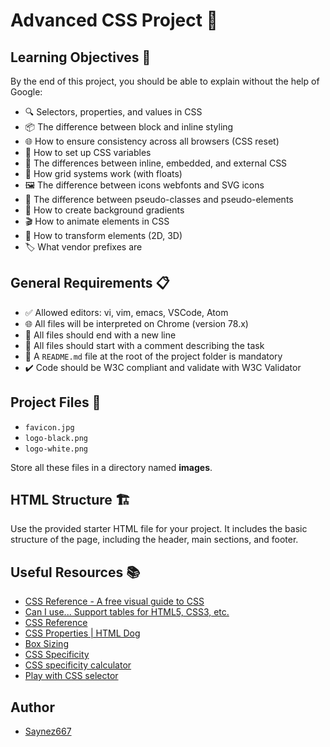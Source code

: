 # Advanced CSS Project 🎨

## Learning Objectives 🎯

By the end of this project, you should be able to explain without the help of Google:

- 🔍 Selectors, properties, and values in CSS
- 📦 The difference between block and inline styling
- 🌐 How to ensure consistency across all browsers (CSS reset)
- 🔢 How to set up CSS variables
- 📄 The differences between inline, embedded, and external CSS
- 📏 How grid systems work (with floats)
- 🖼️ The difference between icons webfonts and SVG icons
- 🔮 The difference between pseudo-classes and pseudo-elements
- 🌈 How to create background gradients
- 🎬 How to animate elements in CSS
- 🔄 How to transform elements (2D, 3D)
- 🏷️ What vendor prefixes are

## General Requirements 📋

- ✅ Allowed editors: vi, vim, emacs, VSCode, Atom
- 🌐 All files will be interpreted on Chrome (version 78.x)
- 📝 All files should end with a new line
- 💬 All files should start with a comment describing the task
- 📘 A `README.md` file at the root of the project folder is mandatory
- ✔️ Code should be W3C compliant and validate with W3C Validator

## Project Files 📁

- `favicon.jpg`
- `logo-black.png`
- `logo-white.png`

Store all these files in a directory named **images**.

## HTML Structure 🏗️

Use the provided starter HTML file for your project. It includes the basic structure of the page, including the header, main sections, and footer.

## Useful Resources 📚

- [CSS Reference - A free visual guide to CSS](https://cssreference.io/)
- [Can I use... Support tables for HTML5, CSS3, etc.](https://caniuse.com/)
- [CSS Reference](https://developer.mozilla.org/en-US/docs/Web/CSS/Reference)
- [CSS Properties | HTML Dog](https://htmldog.com/references/css/properties/)
- [Box Sizing](https://css-tricks.com/box-sizing/)
- [CSS Specificity](https://developer.mozilla.org/en-US/docs/Web/CSS/Specificity)
- [CSS specificity calculator](https://specificity.keegan.st/)
- [Play with CSS selector](https://frontend30.com/css-selectors-cheatsheet/)

## Author
- [Saynez667](https://github.com/Saynez667)
